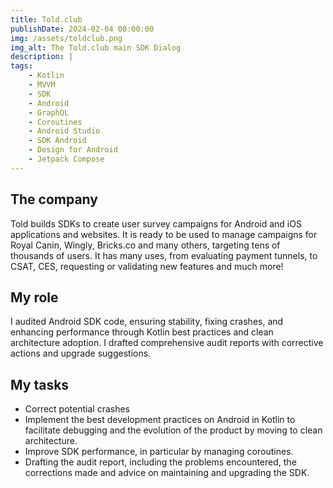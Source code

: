 ```yaml
---
title: Told.club
publishDate: 2024-02-04 00:00:00
img: /assets/toldclub.png
img_alt: The Told.club main SDK Dialog
description: |
tags:
    - Kotlin
    - MVVM
    - SDK
    - Android
    - GraphQL
    - Coroutines
    - Android Studio
    - SDK Android
    - Design for Android
    - Jetpack Compose
---
```


## The company

Told builds SDKs to create user survey campaigns for Android and iOS applications and websites. It is ready to be used to manage campaigns for Royal Canin, Wingly, Bricks.co and many others, targeting tens of thousands of users. It has many uses, from evaluating payment tunnels, to CSAT, CES, requesting or validating new features and much more!

## My role

I audited Android SDK code, ensuring stability, fixing crashes, and enhancing performance through Kotlin best practices and clean architecture adoption. I drafted comprehensive audit reports with corrective actions and upgrade suggestions.


## My tasks

* Correct potential crashes 
* Implement the best development practices on Android in Kotlin to facilitate debugging and the evolution of the product by moving to clean architecture.
* Improve SDK performance, in particular by managing coroutines.
* Drafting the audit report, including the problems encountered, the corrections made and advice on maintaining and upgrading the SDK.
